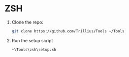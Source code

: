# ZSH

1. Clone the repo:

   ```bash
   git clone https://github.com/Trillius/Tools ~/Tools
   ```
   
2. Run the setup script
   
   ```bash
   ~\Tools\zsh\setup.sh
   ```